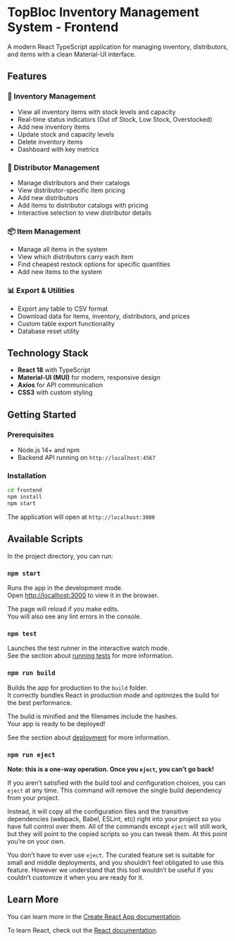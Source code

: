 # TopBloc Inventory Management System - Frontend

A modern React TypeScript application for managing inventory, distributors, and items with a clean Material-UI interface.

## Features

### 🏪 Inventory Management
- View all inventory items with stock levels and capacity
- Real-time status indicators (Out of Stock, Low Stock, Overstocked)
- Add new inventory items
- Update stock and capacity levels
- Delete inventory items
- Dashboard with key metrics

### 🚛 Distributor Management
- Manage distributors and their catalogs
- View distributor-specific item pricing
- Add new distributors
- Add items to distributor catalogs with pricing
- Interactive selection to view distributor details

### 📦 Item Management
- Manage all items in the system
- View which distributors carry each item
- Find cheapest restock options for specific quantities
- Add new items to the system

### 📊 Export & Utilities
- Export any table to CSV format
- Download data for items, inventory, distributors, and prices
- Custom table export functionality
- Database reset utility

## Technology Stack

- **React 18** with TypeScript
- **Material-UI (MUI)** for modern, responsive design
- **Axios** for API communication
- **CSS3** with custom styling

## Getting Started

### Prerequisites
- Node.js 14+ and npm
- Backend API running on `http://localhost:4567`

### Installation
```bash
cd frontend
npm install
npm start
```

The application will open at `http://localhost:3000`

## Available Scripts

In the project directory, you can run:

### `npm start`

Runs the app in the development mode.\
Open [http://localhost:3000](http://localhost:3000) to view it in the browser.

The page will reload if you make edits.\
You will also see any lint errors in the console.

### `npm test`

Launches the test runner in the interactive watch mode.\
See the section about [running tests](https://facebook.github.io/create-react-app/docs/running-tests) for more information.

### `npm run build`

Builds the app for production to the `build` folder.\
It correctly bundles React in production mode and optimizes the build for the best performance.

The build is minified and the filenames include the hashes.\
Your app is ready to be deployed!

See the section about [deployment](https://facebook.github.io/create-react-app/docs/deployment) for more information.

### `npm run eject`

**Note: this is a one-way operation. Once you `eject`, you can’t go back!**

If you aren’t satisfied with the build tool and configuration choices, you can `eject` at any time. This command will remove the single build dependency from your project.

Instead, it will copy all the configuration files and the transitive dependencies (webpack, Babel, ESLint, etc) right into your project so you have full control over them. All of the commands except `eject` will still work, but they will point to the copied scripts so you can tweak them. At this point you’re on your own.

You don’t have to ever use `eject`. The curated feature set is suitable for small and middle deployments, and you shouldn’t feel obligated to use this feature. However we understand that this tool wouldn’t be useful if you couldn’t customize it when you are ready for it.

## Learn More

You can learn more in the [Create React App documentation](https://facebook.github.io/create-react-app/docs/getting-started).

To learn React, check out the [React documentation](https://reactjs.org/).
